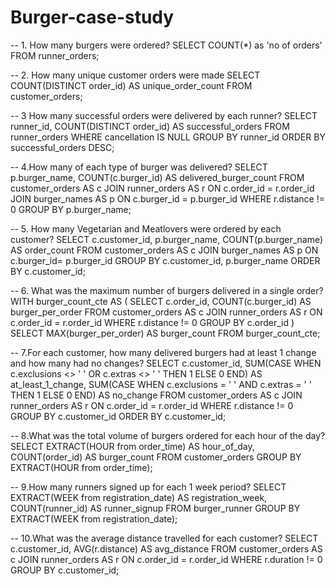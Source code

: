 # Burger-case-study



-- 1. How many burgers were ordered?
SELECT COUNT(*) as 'no of orders' FROM runner_orders;

-- 2. How many unique customer orders were made
SELECT COUNT(DISTINCT order_id) AS unique_order_count
FROM customer_orders;

-- 3 How many successful orders were delivered by each runner?
SELECT
  runner_id,
  COUNT(DISTINCT order_id) AS successful_orders
FROM runner_orders
WHERE cancellation IS NULL
GROUP BY runner_id
ORDER BY successful_orders DESC;

-- 4.How many of each type of burger was delivered?
SELECT p.burger_name, COUNT(c.burger_id) AS delivered_burger_count
FROM customer_orders AS c
JOIN runner_orders AS r
 ON c.order_id = r.order_id
JOIN burger_names AS p
 ON c.burger_id = p.burger_id
WHERE r.distance != 0
GROUP BY p.burger_name;

-- 5. How many Vegetarian and Meatlovers were ordered by each customer?
SELECT c.customer_id, p.burger_name, COUNT(p.burger_name) AS order_count
FROM customer_orders AS c
JOIN burger_names AS p
 ON c.burger_id= p.burger_id
GROUP BY c.customer_id, p.burger_name
ORDER BY c.customer_id;

-- 6. What was the maximum number of burgers delivered in a single order?
WITH burger_count_cte AS
(
 SELECT c.order_id, COUNT(c.burger_id) AS burger_per_order
 FROM customer_orders AS c
 JOIN runner_orders AS r
  ON c.order_id = r.order_id
 WHERE r.distance != 0
 GROUP BY c.order_id
)
SELECT MAX(burger_per_order) AS burger_count
FROM burger_count_cte;

-- 7.For each customer, how many delivered burgers had at least 1 change and how many had no changes?
SELECT c.customer_id,
 SUM(CASE 
  WHEN c.exclusions <> ' ' OR c.extras <> ' ' THEN 1
  ELSE 0
  END) AS at_least_1_change,
 SUM(CASE 
  WHEN c.exclusions = ' ' AND c.extras = ' ' THEN 1 
  ELSE 0
  END) AS no_change
FROM customer_orders AS c
JOIN runner_orders AS r
 ON c.order_id = r.order_id
WHERE r.distance != 0
GROUP BY c.customer_id
ORDER BY c.customer_id;

-- 8.What was the total volume of burgers ordered for each hour of the day?
SELECT EXTRACT(HOUR from order_time) AS hour_of_day, 
 COUNT(order_id) AS burger_count
FROM customer_orders
GROUP BY EXTRACT(HOUR from order_time);

-- 9.How many runners signed up for each 1 week period?
SELECT EXTRACT(WEEK from registration_date) AS registration_week,
 COUNT(runner_id) AS runner_signup
FROM burger_runner
GROUP BY EXTRACT(WEEK from registration_date);

-- 10.What was the average distance travelled for each customer?
SELECT c.customer_id, AVG(r.distance) AS avg_distance
FROM customer_orders AS c
JOIN runner_orders AS r
 ON c.order_id = r.order_id
WHERE r.duration != 0
GROUP BY c.customer_id;
